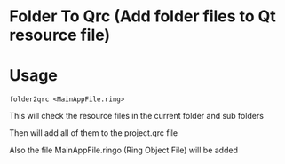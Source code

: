 Folder To Qrc (Add folder files to Qt resource file)
====================================================

Usage
=====

	folder2qrc <MainAppFile.ring>

This will check the resource files in the current folder and sub folders 

Then will add all of them to the project.qrc file

Also the file MainAppFile.ringo (Ring Object File) will be added

